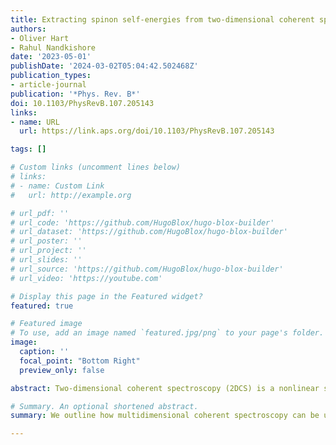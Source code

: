 ```yaml
---
title: Extracting spinon self-energies from two-dimensional coherent spectroscopy
authors:
- Oliver Hart
- Rahul Nandkishore
date: '2023-05-01'
publishDate: '2024-03-02T05:04:42.502468Z'
publication_types:
- article-journal
publication: '*Phys. Rev. B*'
doi: 10.1103/PhysRevB.107.205143
links:
- name: URL
  url: https://link.aps.org/doi/10.1103/PhysRevB.107.205143

tags: []

# Custom links (uncomment lines below)
# links:
# - name: Custom Link
#   url: http://example.org

# url_pdf: ''
# url_code: 'https://github.com/HugoBlox/hugo-blox-builder'
# url_dataset: 'https://github.com/HugoBlox/hugo-blox-builder'
# url_poster: ''
# url_project: ''
# url_slides: ''
# url_source: 'https://github.com/HugoBlox/hugo-blox-builder'
# url_video: 'https://youtube.com'

# Display this page in the Featured widget?
featured: true

# Featured image
# To use, add an image named `featured.jpg/png` to your page's folder. 
image:
  caption: ''
  focal_point: "Bottom Right"
  preview_only: false

abstract: Two-dimensional coherent spectroscopy (2DCS) is a nonlinear spectroscopy technique capable of identifying whether apparent continua in linear response are made out of multiplets of sharp deconfined quasiparticles. This makes it a potent tool for experimental identification of fractionalized phases. Previous discussions have focused on limits where the quasiparticles in question are infinitely long lived. In this paper we discuss 2DCS in the regime where the fractionalized quasiparticles can themselves decay. We introduce a powerful path-integral-based approach, whereby the computation of nonlinear susceptibilities reduces to an efficient exercise in diagrammatic perturbation theory. We apply this method to compute the 2DCS response of the one-dimensional transverse field Ising model, in the presence of integrability-breaking perturbations. We discuss aspects of the self-energy of the fractionalized quasiparticles that may be extracted via 2DCS, such as the momentum-dependent decay rate.

# Summary. An optional shortened abstract.
summary: We outline how multidimensional coherent spectroscopy can be used to extract quantitative information about interaction effects in many-body quantum systems.

---
```

